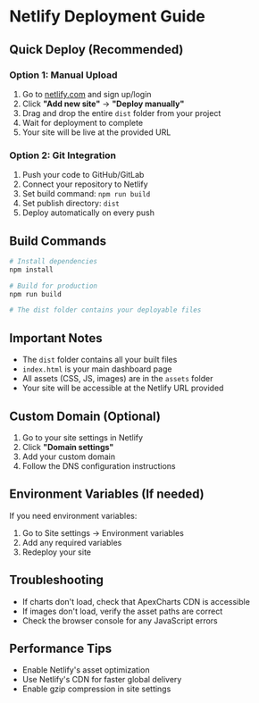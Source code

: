 # Netlify Deployment Guide

## Quick Deploy (Recommended)

### Option 1: Manual Upload
1. Go to [netlify.com](https://netlify.com) and sign up/login
2. Click **"Add new site"** → **"Deploy manually"**
3. Drag and drop the entire `dist` folder from your project
4. Wait for deployment to complete
5. Your site will be live at the provided URL

### Option 2: Git Integration
1. Push your code to GitHub/GitLab
2. Connect your repository to Netlify
3. Set build command: `npm run build`
4. Set publish directory: `dist`
5. Deploy automatically on every push

## Build Commands

```bash
# Install dependencies
npm install

# Build for production
npm run build

# The dist folder contains your deployable files
```

## Important Notes

- The `dist` folder contains all your built files
- `index.html` is your main dashboard page
- All assets (CSS, JS, images) are in the `assets` folder
- Your site will be accessible at the Netlify URL provided

## Custom Domain (Optional)

1. Go to your site settings in Netlify
2. Click **"Domain settings"**
3. Add your custom domain
4. Follow the DNS configuration instructions

## Environment Variables (If needed)

If you need environment variables:
1. Go to Site settings → Environment variables
2. Add any required variables
3. Redeploy your site

## Troubleshooting

- If charts don't load, check that ApexCharts CDN is accessible
- If images don't load, verify the asset paths are correct
- Check the browser console for any JavaScript errors

## Performance Tips

- Enable Netlify's asset optimization
- Use Netlify's CDN for faster global delivery
- Enable gzip compression in site settings 